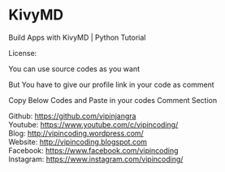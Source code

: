 # KivyMD
Build Apps with KivyMD | Python Tutorial

License:

You can use source codes as you want

But You have to give our profile link in your code as comment

Copy Below Codes and Paste in your codes Comment Section

Github: https://github.com/vipinjangra <br>
Youtube: https://www.youtube.com/c/vipincoding/ <br>
Blog: http://vipincoding.wordpress.com/ <br>
Website: http://vipincoding.blogspot.com <br>
Facebook: https://www.facebook.com/vipincoding <br>
Instagram: https://www.instagram.com/vipincoding/ <br>
